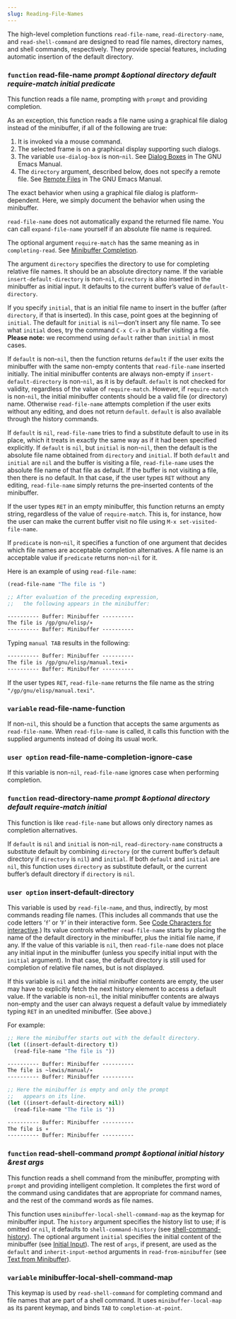 ```yaml
---
slug: Reading-File-Names
---
```


The high-level completion functions `read-file-name`, `read-directory-name`, and `read-shell-command` are designed to read file names, directory names, and shell commands, respectively. They provide special features, including automatic insertion of the default directory.

### <span className="tag function">`function`</span> **read-file-name** *prompt \&optional directory default require-match initial predicate*

This function reads a file name, prompting with `prompt` and providing completion.

As an exception, this function reads a file name using a graphical file dialog instead of the minibuffer, if all of the following are true:

1.  It is invoked via a mouse command.
2.  The selected frame is on a graphical display supporting such dialogs.
3.  The variable `use-dialog-box` is non-`nil`. See [Dialog Boxes](https://www.gnu.org/software/emacs/manual/html_mono/emacs.html#Dialog-Boxes) in The GNU Emacs Manual.
4.  The `directory` argument, described below, does not specify a remote file. See [Remote Files](https://www.gnu.org/software/emacs/manual/html_mono/emacs.html#Remote-Files) in The GNU Emacs Manual.

The exact behavior when using a graphical file dialog is platform-dependent. Here, we simply document the behavior when using the minibuffer.

`read-file-name` does not automatically expand the returned file name. You can call `expand-file-name` yourself if an absolute file name is required.

The optional argument `require-match` has the same meaning as in `completing-read`. See [Minibuffer Completion](/docs/elisp/Minibuffer-Completion).

The argument `directory` specifies the directory to use for completing relative file names. It should be an absolute directory name. If the variable `insert-default-directory` is non-`nil`, `directory` is also inserted in the minibuffer as initial input. It defaults to the current buffer’s value of `default-directory`.

If you specify `initial`, that is an initial file name to insert in the buffer (after `directory`, if that is inserted). In this case, point goes at the beginning of `initial`. The default for `initial` is `nil`—don’t insert any file name. To see what `initial` does, try the command `C-x C-v` in a buffer visiting a file. **Please note:** we recommend using `default` rather than `initial` in most cases.

If `default` is non-`nil`, then the function returns `default` if the user exits the minibuffer with the same non-empty contents that `read-file-name` inserted initially. The initial minibuffer contents are always non-empty if `insert-default-directory` is non-`nil`, as it is by default. `default` is not checked for validity, regardless of the value of `require-match`. However, if `require-match` is non-`nil`, the initial minibuffer contents should be a valid file (or directory) name. Otherwise `read-file-name` attempts completion if the user exits without any editing, and does not return `default`. `default` is also available through the history commands.

If `default` is `nil`, `read-file-name` tries to find a substitute default to use in its place, which it treats in exactly the same way as if it had been specified explicitly. If `default` is `nil`, but `initial` is non-`nil`, then the default is the absolute file name obtained from `directory` and `initial`. If both `default` and `initial` are `nil` and the buffer is visiting a file, `read-file-name` uses the absolute file name of that file as default. If the buffer is not visiting a file, then there is no default. In that case, if the user types `RET` without any editing, `read-file-name` simply returns the pre-inserted contents of the minibuffer.

If the user types `RET` in an empty minibuffer, this function returns an empty string, regardless of the value of `require-match`. This is, for instance, how the user can make the current buffer visit no file using `M-x set-visited-file-name`.

If `predicate` is non-`nil`, it specifies a function of one argument that decides which file names are acceptable completion alternatives. A file name is an acceptable value if `predicate` returns non-`nil` for it.

Here is an example of using `read-file-name`:

```lisp
(read-file-name "The file is ")

;; After evaluation of the preceding expression,
;;   the following appears in the minibuffer:
```



```lisp
---------- Buffer: Minibuffer ----------
The file is /gp/gnu/elisp/∗
---------- Buffer: Minibuffer ----------
```

Typing `manual TAB` results in the following:

```lisp
---------- Buffer: Minibuffer ----------
The file is /gp/gnu/elisp/manual.texi∗
---------- Buffer: Minibuffer ----------
```

If the user types `RET`, `read-file-name` returns the file name as the string `"/gp/gnu/elisp/manual.texi"`.

### <span className="tag variable">`variable`</span> **read-file-name-function**

If non-`nil`, this should be a function that accepts the same arguments as `read-file-name`. When `read-file-name` is called, it calls this function with the supplied arguments instead of doing its usual work.

### <span className="tag useroption">`user option`</span> **read-file-name-completion-ignore-case**

If this variable is non-`nil`, `read-file-name` ignores case when performing completion.

### <span className="tag function">`function`</span> **read-directory-name** *prompt \&optional directory default require-match initial*

This function is like `read-file-name` but allows only directory names as completion alternatives.

If `default` is `nil` and `initial` is non-`nil`, `read-directory-name` constructs a substitute default by combining `directory` (or the current buffer’s default directory if `directory` is `nil`) and `initial`. If both `default` and `initial` are `nil`, this function uses `directory` as substitute default, or the current buffer’s default directory if `directory` is `nil`.

### <span className="tag useroption">`user option`</span> **insert-default-directory**

This variable is used by `read-file-name`, and thus, indirectly, by most commands reading file names. (This includes all commands that use the code letters ‘`f`’ or ‘`F`’ in their interactive form. See [Code Characters for interactive](/docs/elisp/Interactive-Codes).) Its value controls whether `read-file-name` starts by placing the name of the default directory in the minibuffer, plus the initial file name, if any. If the value of this variable is `nil`, then `read-file-name` does not place any initial input in the minibuffer (unless you specify initial input with the `initial` argument). In that case, the default directory is still used for completion of relative file names, but is not displayed.

If this variable is `nil` and the initial minibuffer contents are empty, the user may have to explicitly fetch the next history element to access a default value. If the variable is non-`nil`, the initial minibuffer contents are always non-empty and the user can always request a default value by immediately typing `RET` in an unedited minibuffer. (See above.)

For example:

```lisp
;; Here the minibuffer starts out with the default directory.
(let ((insert-default-directory t))
  (read-file-name "The file is "))
```



```lisp
---------- Buffer: Minibuffer ----------
The file is ~lewis/manual/∗
---------- Buffer: Minibuffer ----------
```



```lisp
;; Here the minibuffer is empty and only the prompt
;;   appears on its line.
(let ((insert-default-directory nil))
  (read-file-name "The file is "))
```



```lisp
---------- Buffer: Minibuffer ----------
The file is ∗
---------- Buffer: Minibuffer ----------
```

### <span className="tag function">`function`</span> **read-shell-command** *prompt \&optional initial history \&rest args*

This function reads a shell command from the minibuffer, prompting with `prompt` and providing intelligent completion. It completes the first word of the command using candidates that are appropriate for command names, and the rest of the command words as file names.

This function uses `minibuffer-local-shell-command-map` as the keymap for minibuffer input. The `history` argument specifies the history list to use; if is omitted or `nil`, it defaults to `shell-command-history` (see [shell-command-history](/docs/elisp/Minibuffer-History)). The optional argument `initial` specifies the initial content of the minibuffer (see [Initial Input](/docs/elisp/Initial-Input)). The rest of `args`, if present, are used as the `default` and `inherit-input-method` arguments in `read-from-minibuffer` (see [Text from Minibuffer](/docs/elisp/Text-from-Minibuffer)).

### <span className="tag variable">`variable`</span> **minibuffer-local-shell-command-map**

This keymap is used by `read-shell-command` for completing command and file names that are part of a shell command. It uses `minibuffer-local-map` as its parent keymap, and binds `TAB` to `completion-at-point`.
